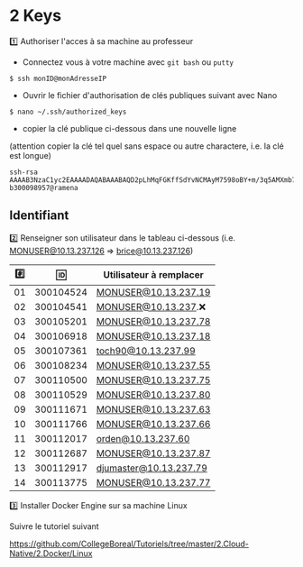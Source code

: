 # 2 Keys

:one: Authoriser l'acces à sa machine au professeur

* Connectez vous à votre machine avec `git bash` ou `putty`

```
$ ssh monID@monAdresseIP
```

* Ouvrir le fichier d'authorisation de clés publiques suivant avec Nano 

```
$ nano ~/.ssh/authorized_keys
```

* copier la clé publique ci-dessous dans une nouvelle ligne 

(attention copier la clé tel quel sans espace ou autre charactere, i.e. la clé est longue)

```
ssh-rsa AAAAB3NzaC1yc2EAAAADAQABAAABAQD2pLhMqFGKffSdYvNCMAyM7598oBY+m/3q5AMXmb7IE6vq42+yGzqEUzZu9WrFckFD4Hq52rIU5DeOvi83DCF3uroXjNTEtCKdi+tY7cV18bHmsDsBHMqTnpuvroofgFWA0Pi++b2kGW2I5eyy1Qjv5rOp7y11Xe6XeZFEz7qQO1/xNiBMJEruG9Xldgooe4hkaOF39qnbqD4ui3LxYaTUTEulstw4wN70dSB8Zu9YQP7A7KU2zIEwJ1aw8whfO1CAM/AVvoDyqMtV8VXoaZSHOBgluMtinQfyyt473S2ZZeJlnmhK0F1gdOhO4SVZNRMj96m30ryYkYBFWvvLRP5N b300098957@ramena
```

## Identifiant

:two: Renseigner son utilisateur dans le tableau ci-dessous (i.e. MONUSER@10.13.237.126 => brice@10.13.237.126)

|:hash:| :id:      | Utilisateur à remplacer      |
|------|-----------|------------------------------|
| 01   | 300104524 | MONUSER@10.13.237.19         |
| 02   | 300104541 | MONUSER@10.13.237.:x:        |
| 03   | 300105201 | MONUSER@10.13.237.78         |
| 04   | 300106918 | MONUSER@10.13.237.18         |
| 05   | 300107361 |  toch90@10.13.237.99         |
| 06   | 300108234 | MONUSER@10.13.237.55         |
| 07   | 300110500 | MONUSER@10.13.237.75         |
| 08   | 300110529 | MONUSER@10.13.237.80         |
| 09   | 300111671 | MONUSER@10.13.237.63         |
| 10   | 300111766 | MONUSER@10.13.237.66         |
| 11   | 300112017 | orden@10.13.237.60           |
| 12   | 300112687 | MONUSER@10.13.237.87         |
| 13   | 300112917 | djumaster@10.13.237.79       |
| 14   | 300113775 | MONUSER@10.13.237.77         |

:three: Installer Docker Engine sur sa machine Linux

Suivre le tutoriel suivant

https://github.com/CollegeBoreal/Tutoriels/tree/master/2.Cloud-Native/2.Docker/Linux


